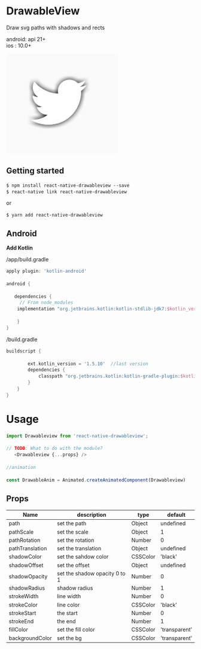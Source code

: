# DrawableView

Draw svg paths with shadows and rects

android: api 21+   
ios : 10.0+   

<img src="./src/demo.jpg" width="300">


## Getting started

`$ npm install react-native-drawableview --save`  
`$ react-native link react-native-drawableview`  
  
or

`$ yarn add react-native-drawableview `
    
## Android

**Add Kotlin**

/app/build.gradle 

```gradle
apply plugin: 'kotlin-android' 

android {

   dependencies {
     // From node_modules
    implementation "org.jetbrains.kotlin:kotlin-stdlib-jdk7:$kotlin_version"
  
    }
}

```

/build.gradle

```gradle
buildscript {

        ext.kotlin_version = '1.5.10'  //last version
        dependencies {
            classpath "org.jetbrains.kotlin:kotlin-gradle-plugin:$kotlin_version"
        }
    }
}

```

# Usage
```javascript
import Drawableview from 'react-native-drawableview';

// TODO: What to do with the module?
   <Drawableview {...props} />

//animation 

const DrawableAnim = Animated.createAnimatedComponent(Drawableview)

```


## Props   

| Name | description | type | default |
| --- | --- | --- | --- |
| path | set the path | Object | undefined |
| pathScale | set the scale | Object | 1 |
| pathRotation | set the rotation | Number | 0 |
| pathTranslation | set the translation  | Object | undefined |
| shadowColor | set the sahdow color  | CSSColor | 'black' |
| shadowOffset | set the offset | Object | undefined |
| shadowOpacity | set the shadow opacity 0 to 1  | Number | 0 |
| shadowRadius | shadow radius | Number | 1 |
| strokeWidth | line width | Number | 0 |
| strokeColor | line color | CSSColor | 'black' |
| strokeStart | the start | Number | 0 |
| strokeEnd | the end | Number | 1 |
| fillColor | set the fill color  | CSSColor | 'transparent' |
| backgroundColor | set the bg | CSSColor | 'transparent' |

